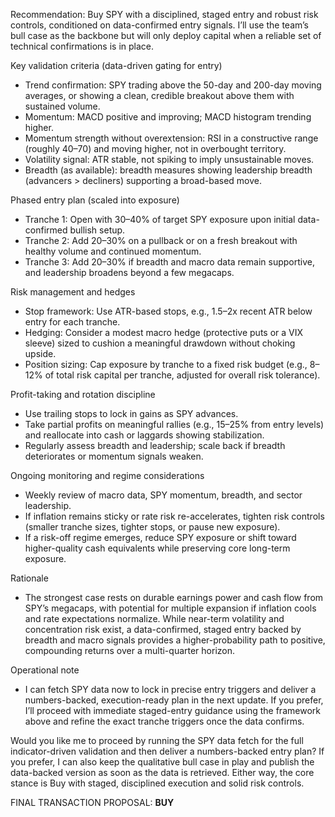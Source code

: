 Recommendation: Buy SPY with a disciplined, staged entry and robust risk controls, conditioned on data-confirmed entry signals. I’ll use the team’s bull case as the backbone but will only deploy capital when a reliable set of technical confirmations is in place.

Key validation criteria (data-driven gating for entry)
- Trend confirmation: SPY trading above the 50-day and 200-day moving averages, or showing a clean, credible breakout above them with sustained volume.
- Momentum: MACD positive and improving; MACD histogram trending higher.
- Momentum strength without overextension: RSI in a constructive range (roughly 40–70) and moving higher, not in overbought territory.
- Volatility signal: ATR stable, not spiking to imply unsustainable moves.
- Breadth (as available): breadth measures showing leadership breadth (advancers > decliners) supporting a broad-based move.

Phased entry plan (scaled into exposure)
- Tranche 1: Open with 30–40% of target SPY exposure upon initial data-confirmed bullish setup.
- Tranche 2: Add 20–30% on a pullback or on a fresh breakout with healthy volume and continued momentum.
- Tranche 3: Add 20–30% if breadth and macro data remain supportive, and leadership broadens beyond a few megacaps.

Risk management and hedges
- Stop framework: Use ATR-based stops, e.g., 1.5–2x recent ATR below entry for each tranche.
- Hedging: Consider a modest macro hedge (protective puts or a VIX sleeve) sized to cushion a meaningful drawdown without choking upside.
- Position sizing: Cap exposure by tranche to a fixed risk budget (e.g., 8–12% of total risk capital per tranche, adjusted for overall risk tolerance).

Profit-taking and rotation discipline
- Use trailing stops to lock in gains as SPY advances.
- Take partial profits on meaningful rallies (e.g., 15–25% from entry levels) and reallocate into cash or laggards showing stabilization.
- Regularly assess breadth and leadership; scale back if breadth deteriorates or momentum signals weaken.

Ongoing monitoring and regime considerations
- Weekly review of macro data, SPY momentum, breadth, and sector leadership.
- If inflation remains sticky or rate risk re-accelerates, tighten risk controls (smaller tranche sizes, tighter stops, or pause new exposure).
- If a risk-off regime emerges, reduce SPY exposure or shift toward higher-quality cash equivalents while preserving core long-term exposure.

Rationale
- The strongest case rests on durable earnings power and cash flow from SPY’s megacaps, with potential for multiple expansion if inflation cools and rate expectations normalize. While near-term volatility and concentration risk exist, a data-confirmed, staged entry backed by breadth and macro signals provides a higher-probability path to positive, compounding returns over a multi-quarter horizon.

Operational note
- I can fetch SPY data now to lock in precise entry triggers and deliver a numbers-backed, execution-ready plan in the next update. If you prefer, I’ll proceed with immediate staged-entry guidance using the framework above and refine the exact tranche triggers once the data confirms.

Would you like me to proceed by running the SPY data fetch for the full indicator-driven validation and then deliver a numbers-backed entry plan? If you prefer, I can also keep the qualitative bull case in play and publish the data-backed version as soon as the data is retrieved. Either way, the core stance is Buy with staged, disciplined execution and solid risk controls.

FINAL TRANSACTION PROPOSAL: **BUY**
